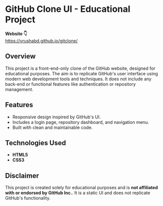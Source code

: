 # GitHub Clone UI - Educational Project

<b>Website 👇</b><br>
https://vrushabd.github.io/gitclone/

## Overview
This project is a front-end-only clone of the GitHub website, designed for educational purposes. The aim is to replicate GitHub's user interface using modern web development tools and techniques. It does not include any back-end or functional features like authentication or repository management.

## Features
- Responsive design inspired by GitHub's UI.
- Includes a login page, repository dashboard, and navigation menu.
- Built with clean and maintainable code.

## Technologies Used
- **HTML5**
- **CSS3**

## Disclaimer
This project is created solely for educational purposes and is **not affiliated with or endorsed by GitHub Inc.**. It is a static UI and does not replicate GitHub's functionality.  

